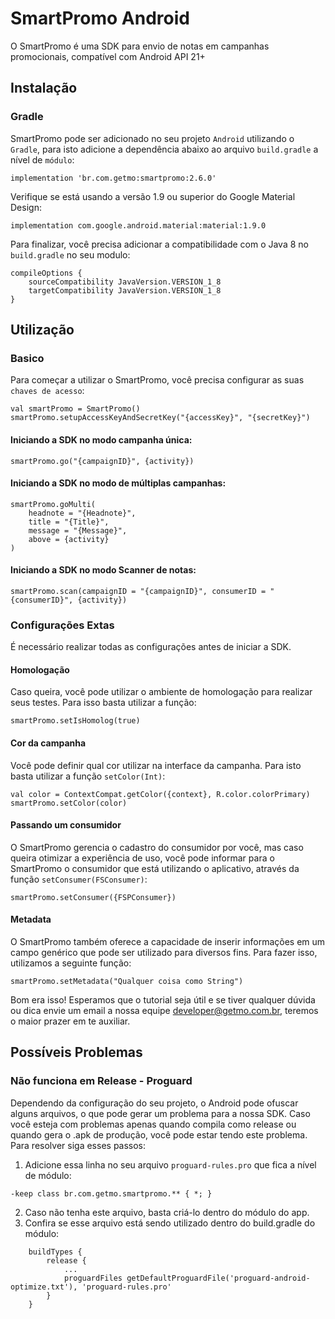 # SmartPromo Android
O SmartPromo é uma SDK para envio de notas em campanhas promocionais, compatível com Android API 21+

## Instalação
### Gradle
SmartPromo pode ser adicionado no seu projeto `Android` utilizando o `Gradle`, para isto adicione a dependência abaixo ao arquivo `build.gradle` a nível de `módulo`:

    implementation 'br.com.getmo:smartpromo:2.6.0'
    
Verifique se está usando a versão 1.9 ou superior do Google Material Design:
    
    implementation com.google.android.material:material:1.9.0
    
Para finalizar, você precisa adicionar a compatibilidade com o Java 8 no `build.gradle` no seu modulo:

    compileOptions {
        sourceCompatibility JavaVersion.VERSION_1_8
        targetCompatibility JavaVersion.VERSION_1_8
    }

## Utilização
### Basico
Para começar a utilizar o SmartPromo, você precisa configurar as suas `chaves de acesso`:

    val smartPromo = SmartPromo()
    smartPromo.setupAccessKeyAndSecretKey("{accessKey}", "{secretKey}")
    
#### Iniciando a SDK no modo campanha única:
    smartPromo.go("{campaignID}", {activity})

    
#### Iniciando a SDK no modo de múltiplas campanhas:
    smartPromo.goMulti(
        headnote = "{Headnote}",
        title = "{Title}",
        message = "{Message}",
        above = {activity}
    )


#### Iniciando a SDK no modo Scanner de notas:
    smartPromo.scan(campaignID = "{campaignID}", consumerID = "{consumerID}", {activity})


### Configurações Extas
É necessário realizar todas as configurações antes de iniciar a SDK.


#### Homologação
Caso queira, você pode utilizar o ambiente de homologação para realizar seus testes. Para isso basta utilizar a função:

    smartPromo.setIsHomolog(true)
    
    
#### Cor da campanha
Você pode definir qual cor utilizar na interface da campanha. Para isto basta utilizar a função `setColor(Int)`:

    val color = ContextCompat.getColor({context}, R.color.colorPrimary)
    smartPromo.setColor(color)
  
#### Passando um consumidor
O SmartPromo gerencia o cadastro do consumidor por você, mas caso queira otimizar a experiência de uso, você pode informar para o SmartPromo o consumidor que está utilizando o aplicativo, através da função `setConsumer(FSConsumer)`: 

    smartPromo.setConsumer({FSPConsumer})  

#### Metadata
O SmartPromo também oferece a capacidade de inserir informações em um campo genérico que pode ser utilizado para diversos fins. Para fazer isso, utilizamos a seguinte função:
    
    smartPromo.setMetadata("Qualquer coisa como String")


  
    
Bom era isso! Esperamos que o tutorial seja útil e se tiver qualquer dúvida ou dica envie um email a nossa equipe developer@getmo.com.br, teremos o maior prazer em te auxiliar.

## Possíveis Problemas 
### Não funciona em Release - Proguard
Dependendo da configuração do seu projeto, o Android pode ofuscar alguns arquivos, o que pode gerar um problema para a nossa SDK. 
Caso você esteja com problemas apenas quando compila como release ou quando gera o .apk de produção, você pode estar tendo este problema.
Para resolver siga esses passos:
1. Adicione essa linha no seu arquivo `proguard-rules.pro` que fica a nível de módulo:
```
-keep class br.com.getmo.smartpromo.** { *; }
```
2. Caso não tenha este arquivo, basta criá-lo dentro do módulo do app.
3. Confira se esse arquivo está sendo utilizado dentro do build.gradle do módulo:
```
    buildTypes {
        release {
            ...
            proguardFiles getDefaultProguardFile('proguard-android-optimize.txt'), 'proguard-rules.pro'
        }
    }
```
